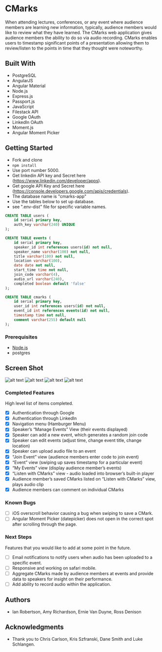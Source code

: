 # CMarks

When attending lectures, conferences, or any event where audience members are learning new information, typically, audience members would like to review what they have learned. The CMarks web application gives audience members the ability to do so via audio recording. CMarks enables users to timestamp significant points of a presentation allowing them to review/listen to the points in time that they thought were noteworthy. 

## Built With

- PostgreSQL 
- AngularJS
- Angular Material
- Node.js 
- Express.js 
- Passport.js 
- JavaScript 
- Filestack API
- Google OAuth
- LinkedIn OAuth
- Moment.js
- Angular Moment Picker

## Getting Started

- Fork and clone
- ```npm install```
- Use port number 5000.
- Get linkedin API key and Secret here (https://www.linkedin.com/developer/apps). 
- Get google API Key and Secret here (https://console.developers.google.com/apis/credentials).
- The database name is "cmarks-app" 
- Use the tables below to set up database. 
- see ".env-dist" file for specific variable names.

```sql
CREATE TABLE users (
	id serial primary key,
	auth_key varchar(240) UNIQUE
);

CREATE TABLE events (
	id serial primary key,
	speaker_id int references users(id) not null,
	speaker_name varchar(100) not null,
	title varchar(100) not null,
	location varchar(100),
	date date not null,
	start_time time not null,
	join_code varchar(4),
	audio_url varchar(240),
	completed boolean default 'false'
);

CREATE TABLE cmarks (
	id serial primary key,
	user_id int references users(id) not null,
	event_id int references events(id) not null,
	timestamp time not null,
	comment varchar(255) default null
);
```

### Prerequisites

- [Node.js](https://nodejs.org/en/)
- postgres


## Screen Shot

![alt text](https://github.com/ernievd/cmarks-app/blob/master/Screen%20Shot%202018-03-19%20at%207.38.30%20AM.png "Landing Page")
![alt text](https://github.com/ernievd/cmarks-app/blob/master/Screen%20Shot%202018-03-19%20at%207.38.41%20AM.png "Join Event Page")
![alt text](https://github.com/ernievd/cmarks-app/blob/master/Screen%20Shot%202018-03-19%20at%207.46.14%20AM.png "Manage Events Page")
![alt text](https://github.com/ernievd/cmarks-app/blob/master/Screen%20Shot%202018-03-19%20at%207.53.48%20AM.png "Events Page")

### Completed Features

High level list of items completed.

- [x] Authentication through Google
- [x] Authentication through LinkedIn
- [x] Navigation menu (Hamburger Menu)
- [x] Speaker’s “Manage Events” View (their events displayed)
- [x] Speaker can add a new event, which generates a random join code
- [x] Speaker can edit events (adjust time, change event title, change location)
- [x] Speaker can upload audio file to an event
- [x] “Join Event” view (audience members enter code to join event)
- [x] “Event” view (swiping up saves timestamp for a particular event)
- [x] “My Events” view (display audience member’s events)
- [x] “Listen with CMarks” view - audio loaded into browser’s built-in player
- [x] Audience member’s saved CMarks listed on “Listen with CMarks” view, plays audio clip
- [x] Audience members can comment on individual CMarks 

### Known Bugs

- [ ] iOS overscroll behavior causing a bug when swiping to save a CMark.
- [ ] Angular Moment Picker (datepicker) does not open in the correct spot after scrolling through the page.

### Next Steps

Features that you would like to add at some point in the future.

- [ ] Email notifications to notify users when audio has been uploaded to a specific event.
- [ ] Responsive and working on safari mobile. 
- [ ] Aggregate CMarks made by audience members at events and provide data to speakers for insight on their performance.
- [ ] Add ability to record audio within the application.

## Authors

* Ian Robertson, Amy Richardson, Ernie Van Duyne, Ross Denison  


## Acknowledgments

* Thank you to Chris Carlson, Kris Szfranski, Dane Smith and Luke Schlangen.
